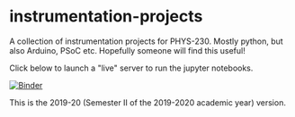# instrumentation-projects
A collection of instrumentation projects for PHYS-230. Mostly python, but also Arduino, PSoC etc. Hopefully someone will find this useful!

Click below to launch a "live" server to run the jupyter notebooks.

[![Binder](https://mybinder.org/badge.svg)](https://mybinder.org/v2/gh/sspickle/instrumentation-projects.git/master)

This is the 2019-20 (Semester II of the 2019-2020 academic year) version.


